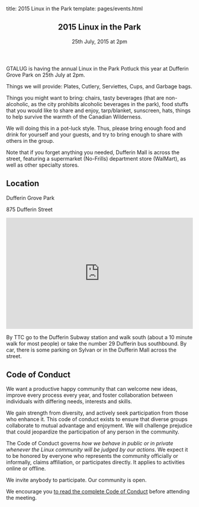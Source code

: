 title: 2015 Linux in the Park
template: pages/events.html

<article itemscope itemtype="http://schema.org/Event">
	<header class="page-header">
		<h2>
			<span itemprop="name">2015 Linux in the Park</span>
		</h2>
		<p class="lead" itemprop="startDate" contnet="2015-07-25T14:00">
			25th July, 2015 at 2pm
		</p>
	</header>
	<section itemprop="description">
		<p class="lead">
			GTALUG is having the annual Linux in the Park Potluck this year at Dufferin Grove Park on 25th July at 2pm.
		</p>
		<p>Things we will provide: Plates,  Cutlery, Serviettes, Cups, and Garbage bags.</p>
		<p>Things you might want to bring: chairs, tasty beverages (that are non-alcoholic, as the city prohibits alcoholic beverages in the park), food stuffs that you would like to share and enjoy, tarp/blanket, sunscreen, hats, things to help survive the warmth of the Canadian Wilderness.</p>
		<p>We will doing this in a pot-luck style.  Thus, please bring enough food and drink for yourself and your guests, and try to bring enough to share with others in the group.</p>
		<p>Note that if you forget anything you needed, Dufferin Mall is across the street, featuring a supermarket (No-Frills) department store (WalMart), as well as other specialty stores.</p>
	</section>
	<footer>
		<div class="location">
		<h2>Location</h2>
		<div itemprop="location" itemscope itemtype="http://schema.org/Place">
			<p itemprop="name">
				Dufferin Grove Park
			</p>
			<p itemprop="address" itemscope itemtype="http://schema.org/PostalAddress">
				<span itemprop="streetAddress">875 Dufferin Street</span>
			</p>
		</div>
		<iframe src="https://www.google.com/maps/embed?pb=!1m18!1m12!1m3!1d2886.613476074039!2d-79.4325187!3d43.65620954999999!2m3!1f0!2f0!3f0!3m2!1i1024!2i768!4f13.1!3m3!1m2!1s0x882b345a4acedfbf%3A0x2b77b6fcb4bcb44!2sDufferin+Grove+Park!5e0!3m2!1sen!2sca!4v1404830890018" width="100%" height="300" frameborder="0" style="border:0"></iframe>
		<p>By TTC go to the Dufferin Subway station and walk south (about a 10 minute walk for most people) or take the number 29 Dufferin bus southbound. By car, there is some parking on Sylvan or in the Dufferin Mall across the street.</p>
		</div>
		<div class="code-of-conduct">
			<h2>Code of Conduct</h2>
			<p>We want a productive happy community that can welcome new ideas, improve every process every year, and foster collaboration between individuals with differing needs, interests and skills.</p>
			<p>We gain strength from diversity, and actively seek participation from those who enhance it. This code of conduct exists to ensure that diverse groups collaborate to mutual advantage and enjoyment. We will challenge prejudice that could jeopardize the participation of any person in the community.
			<p>The Code of Conduct governs <em>how we behave in public or in private whenever the Linux community will be judged by our actions</em>. We expect it to be honored by everyone who represents the community officially or informally, claims affiliation, or participates directly. It applies to activities online or offline.</p>
			<p>We invite anybody to participate. Our community is open.</p>
			<p>We encourage you <a href="/about/code-of-conduct/" title="Code of Conduct">to read the complete Code of Conduct</a> before attending the meeting.</p>
		</div>
	</footer>
</article>
